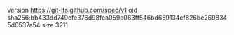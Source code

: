version https://git-lfs.github.com/spec/v1
oid sha256:bb433dd749cfe376d98fea059e063ff546bd659134cf826be2698345d0537a54
size 3211
